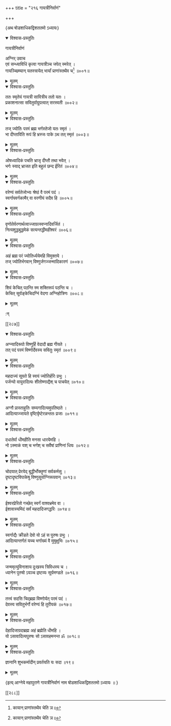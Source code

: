+++
title = "२१६ गायत्रीनिर्वाणं"

+++

\{अथ षोडशाधिकद्विशततमो ऽध्यायः\}


<details open><summary>विश्वास-प्रस्तुतिः</summary>

गायत्रीनिर्वाणं  
    
अग्निर् उवाच  
एवं सन्ध्याविधिं कृत्वा गायत्रीञ्च जपेत् स्मरेत्   ।  
गायञ्च्छिष्यान् यतस्त्रायेत् भार्यां प्राणांस्तथैव च[^१]   ॥००१॥
</details>

<details><summary>मूलम्</summary>

गायत्रीनिर्वाणं  
    
अग्निर् उवाच  
एवं सन्ध्याविधिं कृत्वा गायत्रीञ्च जपेत् स्मरेत्   ।  
गायञ्च्छिष्यान् यतस्त्रायेत् भार्यां प्राणांस्तथैव च[^१]   ॥००१॥
</details>  

<details open><summary>विश्वास-प्रस्तुतिः</summary>

ततः स्मृतेयं गायत्री सावित्रीय ततो यतः ।  
प्रकाशनात्सा सवितुर्वाग्रूपत्वात् सरस्वती ॥००२॥
</details>

<details><summary>मूलम्</summary>

ततः स्मृतेयं गायत्री सावित्रीय ततो यतः ।  
प्रकाशनात्सा सवितुर्वाग्रूपत्वात् सरस्वती ॥००२॥
</details>  

<details open><summary>विश्वास-प्रस्तुतिः</summary>

तज् ज्योतिः परमं ब्रह्म भर्गस्तेजो यतः स्मृतं   ।  
भा दीप्ताविति रूपं हि भ्रस्जः पाके ऽथ तत् स्मृतं   ॥००३॥
</details>

<details><summary>मूलम्</summary>

तज् ज्योतिः परमं ब्रह्म भर्गस्तेजो यतः स्मृतं   ।  
भा दीप्ताविति रूपं हि भ्रस्जः पाके ऽथ तत् स्मृतं   ॥००३॥
</details>  

<details open><summary>विश्वास-प्रस्तुतिः</summary>

ओषध्यादिकं पचति भ्राजृ दीप्तौ तथा भवेत् ।  
भर्गः स्याद् भ्राजत इति बहुलं छन्द ईरितं ॥००४॥
</details>

<details><summary>मूलम्</summary>

ओषध्यादिकं पचति भ्राजृ दीप्तौ तथा भवेत् ।  
भर्गः स्याद् भ्राजत इति बहुलं छन्द ईरितं ॥००४॥
</details>  

<details open><summary>विश्वास-प्रस्तुतिः</summary>

वरेण्यं सर्वतेजोभ्यः श्रेष्ठं वै परमं पदं   ।  
स्वर्गापवर्गकामैर् वा वरणीयं सदैव हि ॥००५॥
</details>

<details><summary>मूलम्</summary>

वरेण्यं सर्वतेजोभ्यः श्रेष्ठं वै परमं पदं   ।  
स्वर्गापवर्गकामैर् वा वरणीयं सदैव हि ॥००५॥
</details>  

<details open><summary>विश्वास-प्रस्तुतिः</summary>

वृणोतेर्वरणार्थत्वाज्जाग्रत्स्वप्नादिवर्जितं ।  
नित्यशुद्धबुद्धमेकं सत्यन्तद्धीमहीश्वरं ॥००६॥
</details>

<details><summary>मूलम्</summary>

वृणोतेर्वरणार्थत्वाज्जाग्रत्स्वप्नादिवर्जितं ।  
नित्यशुद्धबुद्धमेकं सत्यन्तद्धीमहीश्वरं ॥००६॥
</details>  

<details open><summary>विश्वास-प्रस्तुतिः</summary>

अहं ब्रह्म परं ज्योतिर्ध्ययेमहि विमुक्तये ।  
तज् ज्योतिर्भगवान् विष्णुर्जगज्जन्मादिकारणं ॥००७॥
</details>

<details><summary>मूलम्</summary>

अहं ब्रह्म परं ज्योतिर्ध्ययेमहि विमुक्तये ।  
तज् ज्योतिर्भगवान् विष्णुर्जगज्जन्मादिकारणं ॥००७॥
</details>  

<details open><summary>विश्वास-प्रस्तुतिः</summary>

शिवं केचित् पठन्ति स्म शक्तिरूपं पठन्ति च ।  
केचित् सूर्यङ्केचिदग्निं वेदगा अग्निहोत्रिणः ॥००८॥
</details>

<details><summary>मूलम्</summary>

शिवं केचित् पठन्ति स्म शक्तिरूपं पठन्ति च ।  
केचित् सूर्यङ्केचिदग्निं वेदगा अग्निहोत्रिणः ॥००८॥
</details>  
    
:न्  
    
[^१]: कायान् प्राणांस्तथैव चेति ञ॥  

[[२८७]]
    

<details open><summary>विश्वास-प्रस्तुतिः</summary>

अग्न्यादिरूपो विष्णुर्हि वेदादौ ब्रह्म गीयते ।  
तत् पदं परमं विष्णोर्देवस्य सवितुः स्मृतं   ॥००९॥
</details>

<details><summary>मूलम्</summary>

अग्न्यादिरूपो विष्णुर्हि वेदादौ ब्रह्म गीयते ।  
तत् पदं परमं विष्णोर्देवस्य सवितुः स्मृतं   ॥००९॥
</details>  

<details open><summary>विश्वास-प्रस्तुतिः</summary>

महदाज्यं सूयते हि स्वयं ज्योतिर्हरिः प्रभुः ।  
पर्जन्यो वायुरादित्यः शीतोष्णाद्यैश् च पाचयेत्   ॥०१०॥
</details>

<details><summary>मूलम्</summary>

महदाज्यं सूयते हि स्वयं ज्योतिर्हरिः प्रभुः ।  
पर्जन्यो वायुरादित्यः शीतोष्णाद्यैश् च पाचयेत्   ॥०१०॥
</details>  

<details open><summary>विश्वास-प्रस्तुतिः</summary>

अग्नौ प्रास्ताहुतिः सम्यगादित्यमुपतिष्ठते ।  
आदित्याज्जायते वृष्टिर्वृष्टेरन्नन्ततः प्रजाः   ॥०११॥
</details>

<details><summary>मूलम्</summary>

अग्नौ प्रास्ताहुतिः सम्यगादित्यमुपतिष्ठते ।  
आदित्याज्जायते वृष्टिर्वृष्टेरन्नन्ततः प्रजाः   ॥०११॥
</details>  

<details open><summary>विश्वास-प्रस्तुतिः</summary>

दधातेर्वा धीमहीति मनसा धारयेमहि ।  
नो ऽस्माकं यश् च भर्गश् च सर्वेषां प्राणिनां धियः   ॥०१२॥
</details>

<details><summary>मूलम्</summary>

दधातेर्वा धीमहीति मनसा धारयेमहि ।  
नो ऽस्माकं यश् च भर्गश् च सर्वेषां प्राणिनां धियः   ॥०१२॥
</details>  

<details open><summary>विश्वास-प्रस्तुतिः</summary>

चोदयात् प्रेरयेद् बुद्धीर्भोक्तॄणां सर्वकर्मसु ।  
दृष्टादृष्टविपाकेषु विष्णुसूर्याग्निरूपवान्   ॥०१३॥
</details>

<details><summary>मूलम्</summary>

चोदयात् प्रेरयेद् बुद्धीर्भोक्तॄणां सर्वकर्मसु ।  
दृष्टादृष्टविपाकेषु विष्णुसूर्याग्निरूपवान्   ॥०१३॥
</details>  

<details open><summary>विश्वास-प्रस्तुतिः</summary>

ईश्वरप्रेरितो गच्छेत् स्वर्गं वाश्वभ्रमेव वा ।  
ईशावास्यमिदं सर्वं महदादिजगद्धरिः ॥०१४॥
</details>

<details><summary>मूलम्</summary>

ईश्वरप्रेरितो गच्छेत् स्वर्गं वाश्वभ्रमेव वा ।  
ईशावास्यमिदं सर्वं महदादिजगद्धरिः ॥०१४॥
</details>  

<details open><summary>विश्वास-प्रस्तुतिः</summary>

स्वर्गाद्यैः क्रीडते देवो यो ऽहं स पुरुषः प्रभुः   ।  
आदित्यान्तर्गतं यच्च भर्गाख्यं वै मुमुक्षुभिः   ॥०१५॥
</details>

<details><summary>मूलम्</summary>

स्वर्गाद्यैः क्रीडते देवो यो ऽहं स पुरुषः प्रभुः   ।  
आदित्यान्तर्गतं यच्च भर्गाख्यं वै मुमुक्षुभिः   ॥०१५॥
</details>  

<details open><summary>विश्वास-प्रस्तुतिः</summary>

जन्ममृत्युविनाशाय दुःखस्य त्रिविधस्य च ।  
ध्यानेन पुरुषो ऽयञ्च द्रष्टव्यः सूर्यमण्डले   ॥०१६॥
</details>

<details><summary>मूलम्</summary>

जन्ममृत्युविनाशाय दुःखस्य त्रिविधस्य च ।  
ध्यानेन पुरुषो ऽयञ्च द्रष्टव्यः सूर्यमण्डले   ॥०१६॥
</details>  

<details open><summary>विश्वास-प्रस्तुतिः</summary>

तत्त्वं सदसि चिद्ब्रह्म विष्णोर्यत् परमं पदं ।  
देवस्य सवितुर्भर्गो वरेण्यं हि तुरीयकं ॥०१७॥
</details>

<details><summary>मूलम्</summary>

तत्त्वं सदसि चिद्ब्रह्म विष्णोर्यत् परमं पदं ।  
देवस्य सवितुर्भर्गो वरेण्यं हि तुरीयकं ॥०१७॥
</details>  

<details open><summary>विश्वास-प्रस्तुतिः</summary>

देहादिजाग्रदाब्रह्म अहं ब्रह्मेति धीमहि ।  
यो ऽसावादित्यपुरुषः सो ऽसावहमनन्त ॐ ॥०१८॥
</details>

<details><summary>मूलम्</summary>

देहादिजाग्रदाब्रह्म अहं ब्रह्मेति धीमहि ।  
यो ऽसावादित्यपुरुषः सो ऽसावहमनन्त ॐ ॥०१८॥
</details>  

<details open><summary>विश्वास-प्रस्तुतिः</summary>

ज्ञानानि शुभकर्मादीन् प्रवर्तयति यः सदा ॥१९॥
</details>

<details><summary>मूलम्</summary>

ज्ञानानि शुभकर्मादीन् प्रवर्तयति यः सदा ॥१९॥
</details>  
    
\{इत्य् आग्नेये महापुराणे गायत्रीनिर्वाणं नाम षोडशाधिकद्विशततमो ऽध्यायः ॥  }

[[२८८]]
    